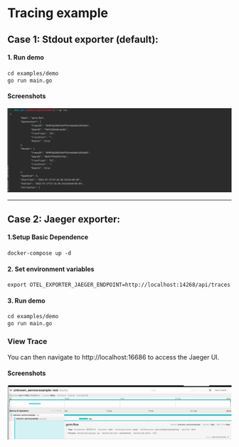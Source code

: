 # Tracing example

## Case 1: Stdout exporter (default):

#### 1. Run demo

```shell 
cd examples/demo
go run main.go
```

#### Screenshots

![stdout.png](static/stdout.png)

---

## Case 2: Jaeger exporter:

#### 1.Setup Basic Dependence

```shell 
docker-compose up -d
```

#### 2. Set environment variables

```shell 
export OTEL_EXPORTER_JAEGER_ENDPOINT=http://localhost:14268/api/traces
```

#### 3. Run demo

```shell 
cd examples/demo
go run main.go
```

### View Trace

You can then navigate to http://localhost:16686 to access the Jaeger UI.

#### Screenshots

![static/jeager.png](static/jeager.png)

